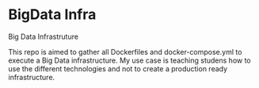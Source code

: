 # BigData Infra

Big Data Infrastruture

This repo is aimed to gather all Dockerfiles and docker-compose.yml to execute a Big Data infrastructure.
My use case is teaching studens how to use the different technologies and not to create a production ready infrastructure.

